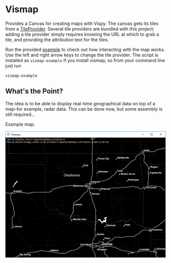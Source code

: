 Vismap
======

Provides a Canvas for creating maps with Vispy.  The canvas gets its tiles from
a [TileProvider](vismap/tile_providers.py).  Several tile providers are
bundled with this project; adding a tile provider simply requires knowing the
URL at which to grab a tile, and providing the attribution text for the tiles.

Run the provided [example](example.py) to check out how interacting with the
map works.  Use the left and right arrow keys to change the tile provider.  The
script is installed as ``vismap-example`` if you install vismap; so from your
command line just run

    vismap-example


What's the Point?
-----------------

The idea is to be able to display real-time geographical data on top of a
map–for example, radar data.  This can be done now, but some assembly is still
required...

Example map:

![StamenTonerInverted](stamen_toner_inverted.png)



